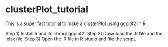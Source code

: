 # clusterPlot_tutorial
This is a super fast tutorial to make a clusterPlot using ggplot2 in R

Step 1) Install R and its library ggplot2.
Step 2) Download the .R file and the .xlsx file.
Step 3) Open the .R file in R studio and file the script.


